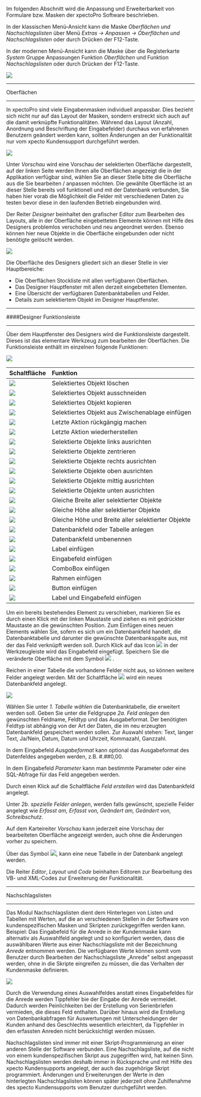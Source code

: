 Im folgenden Abschnitt wird die Anpassung und Erweiterbarkeit von Formulare bzw. Masken der xpectoPro Software beschrieben.

In der klassischen Menü-Ansicht kann die Maske *Oberflächen und Nachschlagslisten* über Menü *Extras → Anpassen → Oberflächen und Nachschlagslisten* oder durch Drücken der F12-Taste.

In der modernen Menü-Ansicht kann die Maske über die Registerkarte *System* Gruppe Anpassungen Funktion *Oberflächen* und Funktion *Nachschlagslisten* oder durch Drücken der F12-Taste.

![](http://xpecto.github.io/docs/xpecto/Extras/Anpassen/Oberflaechen_und_Nachschlagslisten/Oberflaechen_Menue.png)


----------


Oberflächen


----------


In xpectoPro sind viele Eingabenmasken individuell anpassbar. Dies bezieht sich nicht nur auf das Layout der Masken, sondern erstreckt sich auch auf die damit verknüpfte Funktionalitäten. Während das Layout (Anzahl, Anordnung und Beschriftung der Eingabefelder) durchaus von erfahrenen Benutzern geändert werden kann, sollten Änderungen an der Funktionalität nur vom xpecto Kundensupport durchgeführt werden. 

![](http://xpecto.github.io/docs/xpecto/Extras/Anpassen/Oberflaechen_und_Nachschlagslisten/Oberflaechen_Main.png)

Unter *Vorschau* wird eine Vorschau der selektierten Oberfläche dargestellt, auf der linken Seite werden Ihnen alle Oberflächen angezeigt die in der Applikation verfügbar sind, wählen Sie an dieser Stelle bitte die Oberfläche aus die Sie bearbeiten / anpassen möchten. Die gewählte Oberfläche ist an dieser Stelle bereits voll funktionell und mit der Datenbank verbunden, Sie haben hier vorab die Möglichkeit die Felder mit verschiedenen Daten zu testen bevor diese in den laufenden Betrieb eingebunden wird.

Der Reiter *Designer* beinhaltet den grafischer Editor zum Bearbeiten des Layouts, alle in der Oberfläche eingebetteten Elemente können mit Hilfe des Designers problemlos verschoben und neu angeordnet werden. Ebenso können hier neue Objekte in die Oberfläche eingebunden oder nicht benötigte gelöscht werden.

![](http://xpecto.github.io/docs/xpecto/Extras/Anpassen/Oberflaechen_und_Nachschlagslisten/Oberflaechen_Designer.png)

Die Oberfläche des Designers gliedert sich an dieser Stelle in vier Hauptbereiche:

 - Die Oberflächen Stockliste mit allen verfügbaren Oberflächen.
 - Das Designer Hauptfenster mit allen derzeit eingebetteten Elementen.
 - Eine Übersicht der verfügbaren Datenbanktabellen und Felder.
 - Details zum selektiertem Objekt im Designer Hauptfenster.
 


----------
####Designer Funktionsleiste

----------

Über dem Hauptfenster des Designers wird die Funktionsleiste dargestellt. Dieses ist das elementare Werkzeug zum bearbeiten der Oberflächen. Die Funktionsleiste enthält im einzelnen folgende Funktionen:


 ![](http://xpecto.github.io/docs/xpecto/Extras/Anpassen/Oberflaechen_und_Nachschlagslisten/Funktionsleiste.png)



|  Schaltfläche         |    Funktion     |  
| ------------- |:-------------| 
| ![](http://xpecto.github.io/docs/xpecto/Extras/Anpassen/Oberflaechen_und_Nachschlagslisten/Loeschen.png)     | Selektiertes Objekt löschen |
| ![](http://xpecto.github.io/docs/xpecto/Extras/Anpassen/Oberflaechen_und_Nachschlagslisten/Ausschneiden.png)     | Selektiertes Objekt ausschneiden  | 
| ![](http://xpecto.github.io/docs/xpecto/Extras/Anpassen/Oberflaechen_und_Nachschlagslisten/Kopieren.png)     | Selektiertes Objekt kopieren | 
| ![](http://xpecto.github.io/)     | Selektiertes Objekt aus Zwischenablage einfügen | 
| ![](http://xpecto.github.io/)     | Letzte Aktion rückgängig machen | 
| ![](http://xpecto.github.io/)     | Letzte Aktion wiederherstellen | 
| ![](http://xpecto.github.io/)     | Selektierte Objekte links ausrichten | 
| ![](http://xpecto.github.io/)     | Selektierte Objekte zentrieren |
| ![](http://xpecto.github.io/)     | Selektierte Objekte rechts ausrichten  | 
| ![](http://xpecto.github.io/)     | Selektierte Objekte oben ausrichten | 
| ![](http://xpecto.github.io/)     | Selektierte Objekte mittig ausrichten | 
| ![](http://xpecto.github.io/)     | Selektierte Objekte unten ausrichten | 
| ![](http://xpecto.github.io/)     | Gleiche Breite aller selektierter Objekte | 
| ![](http://xpecto.github.io/)     | Gleiche Höhe aller selektierter Objekte | 
| ![](http://xpecto.github.io/)     | Gleiche Höhe und Breite aller selektierter Objekte | 
| ![](http://xpecto.github.io/)     | Datenbankfeld oder Tabelle anlegen | 
| ![](http://xpecto.github.io/)     | Datenbankfeld umbenennen | 
| ![](http://xpecto.github.io/)     | Label einfügen |
| ![](http://xpecto.github.io/)     | Eingabefeld einfügen | 
| ![](http://xpecto.github.io/)     | ComboBox einfügen | 
| ![](http://xpecto.github.io/)     | Rahmen einfügen | 
| ![](http://xpecto.github.io/)     | Button einfügen | 
| ![](http://xpecto.github.io/)     | Label und Eingabefeld einfügen | 

Um ein bereits bestehendes Element zu verschieben, markieren Sie es durch einen Klick mit der linken Maustaste und ziehen es mit gedrückter Maustaste an die gewünschten Position. 
Zum Einfügen eines neuen Elements wählen Sie, sofern es sich um ein Datenbankfeld handelt, die Datenbanktabelle und darunter die gewünschte Datenbankspalte aus, mit der das Feld verknüpft werden soll. Durch Klick auf das  Icon ![](http://xpecto.github.io/docs/img/img_1442578074569.png) in der Werkzeugleiste wird das Eingabefeld eingefügt. Speichern Sie die veränderte Oberfläche mit dem Symbol ![](http://xpecto.github.io/docs/img/img_1442578440840.png) . 

Reichen in einer Tabelle die vorhandene Felder nicht aus, so können weitere Felder angelegt werden. Mit der Schaltfläche ![](http://xpecto.github.io/docs/img/img_1442580597049.png) wird ein neues Datenbankfeld angelegt.

![](http://xpecto.github.io/docs/img/img_1442580545253.png)

Wählen Sie unter *1. Tabelle wählen* die Datenbanktabelle, die erweitert werden soll. Geben Sie unter die Feldgruppe *2a. Feld anlegen* den gewünschten Feldname, Feldtyp und das Ausgabeformat. Der benötigten Feldtyp ist abhängig von der Art der Daten, die im neu erzeugten Datenbankfeld gespeichert werden sollen. Zur Auswahl stehen: Text, langer Text, Ja/Nein, Datum, Datum und Uhrzeit, Kommazahl, Ganzzahl.

In dem Eingabefeld *Ausgabeformat* kann optional das Ausgabeformat des Datenfeldes angegeben werden, z.B.  #.##0,00. 

In dem Eingabefeld *Parameter* kann man bestimmte Parameter oder eine SQL-Abfrage für das Feld angegeben werden. 

Durch einen Klick auf die Schaltfläche *Feld erstellen* wird das Datenbankfeld angelegt.

Unter *2b. spezielle Felder anlegen*, werden falls gewünscht, spezielle Felder angelegt wie *Erfasst am, Erfasst von, Geändert am, Geändert von, Schreibschutz*.

Auf dem Karteireiter *Vorschau* kann jederzeit eine Vorschau der bearbeiteten Oberfläche angezeigt werden, auch ohne die Änderungen vorher zu speichern.

Über das Symbol ![](http://xpecto.github.io/docs/img/img_1442580639187.png), kann eine neue Tabelle in der Datenbank angelegt werden. 

Die Reiter *Editor*, *Layout* und *Code* beinhalten Editoren zur Bearbeitung des VB- und XML-Codes zur Erweiterung der Funktionalität. 


----------


Nachschlagslisten

----------


Das Modul Nachschlagslisten dient dem Hinterlegen von Listen und Tabellen mit Werten, auf die an verschiedenen Stellen in der Software von kundenspezifischen Masken und Skripten zurückgegriffen werden kann. 
Beispiel: Das Eingabefeld für die Anrede in der Kundenmaske kann alternativ als Auswahlfeld angelegt und so konfiguriert werden, dass die auswählbaren Werte aus einer Nachschlagsliste mit der Bezeichnung *Anrede* entnommen werden. Die verfügbaren Werte können somit vom Benutzer durch Bearbeiten der Nachschlagsliste  „Anrede" selbst angepasst werden, ohne in die Skripte eingreifen zu müssen, die das Verhalten der Kundenmaske definieren.

![](http://xpecto.github.io/docs/img/img_1442581536742.png)

Durch die Verwendung eines Auswahlfeldes anstatt eines Eingabefeldes für die Anrede werden Tippfehler bie der Eingabe der Anrede vermeidet. Dadurch werden Peinlichkeiten bei der Erstellung von Serienbriefen vermieden, die dieses Feld enthalten. Darüber hinaus wird die Erstellung von Datenbankabfragen für Auswertungen mit Unterscheidungen der Kunden anhand des Geschlechts wesentlich erleichtert, da Tippfehler in den erfassten Anreden nicht berücksichtigt werden müssen.

Nachschlagslisten sind immer mit einer Skript-Programmierung an einer anderen Stelle der Software verbunden. Eine Nachschlagsliste, auf die nicht von einem kundenspezifischen Skript aus zugegriffen wird, hat keinen Sinn. Nachschlagslisten werden deshalb immer in Rücksprache und mit Hilfe des xpecto Kundensupports angelegt, der auch das zugehörige Skript programmiert. Änderungen und Erweiterungen der Werte in den hinterlegten Nachschlagslisten können später jederzeit ohne Zuhilfenahme des xpecto Kundensupports vom Benutzer durchgeführt werden. 